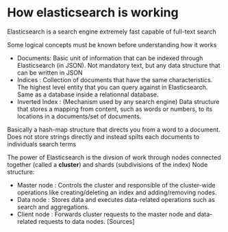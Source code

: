 # How elasticsearch is working
Elasticsearch is a search engine extremely fast capable of full-text search

Some logical concepts must be known before understanding how it works

- Documents: Basic unit of information that can be indexed through Elasticsearch (in JSON). Not mandatory text, but any data structure that can be written in JSON
- Indices : Collection of documents that have the same characteristics. The highest level entity that you can query against in Elasticsearch. Same as a database inside a relationnal database. 
- Inverted Index : (Mechanism used by any search engine) Data structure that stores a mapping from content, such as words or numbers, to its locations in a documents/set of documents. 

Basically a hash-map structure that directs you from a word to a document. Does not store strings directly and instead spilts each documents to individuals search terms

The power of Elasticsearch is the divsion of work through nodes connected together (called a **cluster**) and shards (subdivisions of the index)
Node structure: 
- Master node : Controls the cluster and responsible of the cluster-wide operations like creating/deleting an index and adding/removing nodes.
- Data node : Stores data and executes data-related operations such as search and aggregations.
- Client node : Forwards cluster requests to the master node and data-related requests to data nodes.
[Sources]
